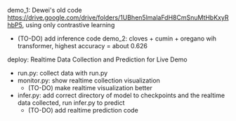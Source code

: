 demo_1: Dewei's old code https://drive.google.com/drive/folders/1UBhen5lmalaFdH8CmSnuMtHbKxyRhbP5, using only contrastive learning
- (TO-DO) add inference code
demo_2: cloves + cumin + oregano wih transformer, highest accuracy = about 0.626


deploy: Realtime Data Collection and Prediction for Live Demo
- run.py: collect data with run.py 
- monitor.py: show realtime collection visualization 
    - (TO-DO) make realtime visualization better
- infer.py: add correct directory of model to checkpoints and the realtime data collected, run infer.py to predict
    - (TO-DO) add realtime prediction code

